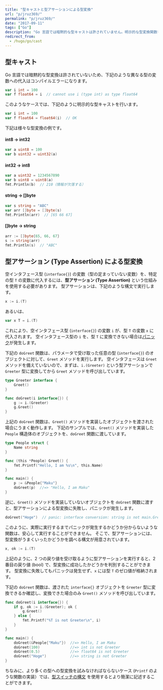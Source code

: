 ```yaml
---
title: "型キャストと型アサーションによる型変換"
url: "p/jruz369/"
permalink: "p/jruz369/"
date: "2017-09-11"
tags: ["Go"]
description: "Go 言語では暗黙的な型キャストは許されていません。明示的な型変換関数を使用するか、Type Assertion という仕組みを使用して型の変換を行う必要があります。"
redirect_from:
  - /hugo/go/cast
---
```


型キャスト
----

Go 言語では暗黙的な型変換は許されていないため、下記のような異なる型の変数への代入はコンパイルエラーになります。

~~~ go
var i int = 100
var f float64 = i  // cannot use i (type int) as type float64
~~~

このようなケースでは、下記のように明示的な型キャストを行います。

~~~ go
var i int = 100
var f float64 = float64(i)  // OK
~~~

下記は様々な型変換の例です。

#### int8 → int32

~~~ go
var a uint8 = 100
var b uint32 = uint32(a)
~~~

#### int32 → int8

~~~ go
var a uint32 = 1234567890
var b uint8 = uint8(a)
fmt.Println(b)  // 210（情報が欠落する）
~~~

#### string → []byte

~~~ go
var s string = "ABC"
var arr []byte = []byte(s)
fmt.Println(arr)  // [65 66 67]
~~~

#### []byte → string

~~~ go
arr := []byte{65, 66, 67}
s := string(arr)
fmt.Println(s)  // "ABC"
~~~


型アサーション (Type Assertion) による型変換
----

空インタフェース型 (`interface{}`) の変数（型の定まっていない変数）を、特定の型 `T` の変数に代入するには、**型アサーション (Type Assertion)** という仕組みを使用する必要があります。
型アサーションは、下記のような構文で実行します。

~~~ go
x := i.(T)
~~~

あるいは、

~~~ go
var x T = i.(T)
~~~

これにより、空インタフェース型 (`interface{}`) の変数 `i` が、型 `T` の変数 `x` に代入されます。
空インタフェース型の `i` を、型 `T` に変換できない場合は[パニック](/p/j47aswy)が発生します。

下記の `doGreet` 関数は、パラメータで受け取った任意の型 (`interface{}`) のオブジェクトに対して、`Greet` メソッドを実行します。
空インタフェースは `Greet` メソッドを備えていないので、まずは、`i.(Greeter)` という型アサーションで `Greeter` 型に変換してから `Greet` メソッドを呼び出しています。

~~~ go
type Greeter interface {
	Greet()
}

func doGreet(i interface{}) {
	g := i.(Greeter)
	g.Greet()
}
~~~

上記の `doGreet` 関数は、`Greet()` メソッドを実装したオブジェクトを渡された場合にうまく動作します。
下記のサンプルでは、`Greet()` メソッドを実装した `People` 構造体のオブジェクトを、`doGreet` 関数に渡しています。

~~~ go
type People struct {
	Name string
}

func (this *People) Greet() {
	fmt.Printf("Hello, I am %s\n", this.Name)
}

func main() {
	p := &People{"Maku"}
	doGreet(p)  //=> "Hello, I am Maku"
}
~~~

逆に、`Greet()` メソッドを実装していないオブジェクトを `doGreet` 関数に渡すと、型アサーションによる型変換に失敗し、パニックが発生します。

~~~ go
doGreet("Hoge")  // panic: interface conversion: string is not main.Greeter: missing method Greet
~~~

このように、実際に実行するまでパニックが発生するかどうか分からないような関数は、安心して実行することができません。
そこで、型アサーションには、型変換がうまくいったかどうかを調べる構文が用意されています。

~~~ go
x, ok := i.(T)
~~~

上記のように、2 つの戻り値を受け取るように型アサーションを実行すると、2 番目の戻り値 (bool) で、型変換に成功したかどうかを判別することができます。
型変換に失敗してもパニックは発生せず、`x` には型 `T` のゼロ値が格納されます。

下記の `doGreet` 関数は、渡された `interface{}` オブジェクトを `Greeter` 型に変換できるか確認し、変換できた場合のみ `Greet()` メソッドを呼び出しています。

~~~ go
func doGreet(i interface{}) {
	if g, ok := i.(Greeter); ok {
		g.Greet()
	} else {
		fmt.Printf("%T is not Greeter\n", i)
	}
}

func main() {
	doGreet(&People{"Maku"})  //=> Hello, I am Maku
	doGreet(100)              //=> int is not Greeter
	doGreet(0.5)              //=> float64 is not Greeter
	doGreet("Hoge")           //=> string is not Greeter
}
~~~

ちなみに、より多くの型への型変換を試みなければならないケース (`Printf` のような関数の実装）では、[型スイッチの構文](/p/x6adgjn) を使用するとより簡潔に記述することができます。

